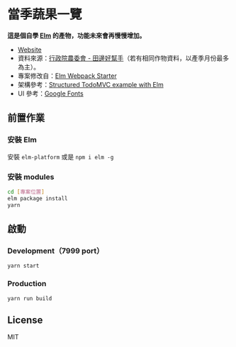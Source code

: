 # 當季蔬果一覽

**這是個自學 [Elm](http://elm-lang.org/) 的產物，功能未來會再慢慢增加。**

- [Website](https://www.harvest.moe)
- 資料來源：[行政院農委會 - 田邊好幫手](http://life.coa.gov.tw/Life/AgriculturalProducts/SeasonProductList.aspx?selectMonth=1&__M=True)（若有相同作物資料，以產季月份最多為主）。
- 專案修改自：[Elm Webpack Starter](https://github.com/moarwick/elm-webpack-starter)
- 架構參考：[Structured TodoMVC example with Elm](https://medium.com/@_rchaves_/structured-todomvc-example-with-elm-a68d87cd38da#.pjdeirpjy)
- UI 參考：[Google Fonts](https://fonts.google.com/)

## 前置作業

### 安裝 Elm

安裝 `elm-platform` 或是 `npm i elm -g`

### 安裝 modules

```bash
cd [專案位置]
elm package install
yarn
```

## 啟動

### Development（7999 port）

```
yarn start
```

### Production

```
yarn run build
```

## License

MIT